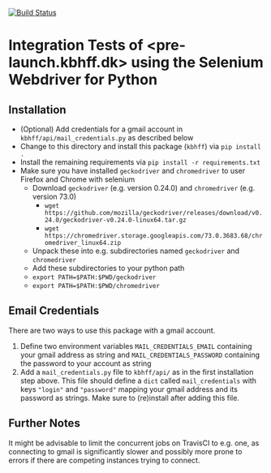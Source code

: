 [![Build Status](https://travis-ci.com/cleborys/kbhff_selenium_tests.svg?branch=master)](https://travis-ci.com/cleborys/kbhff_selenium_tests)

# Integration Tests of <pre-launch.kbhff.dk> using the Selenium Webdriver for Python

## Installation

 - (Optional) Add credentials for a gmail account in `kbhff/api/mail_credentials.py` as described below
 - Change to this directory and install this package (`kbhff`) via `pip install .`
 - Install the remaining requirements via `pip install -r requirements.txt`
 - Make sure you have installed `geckodriver` and `chromedriver` to user Firefox and Chrome with selenium
   - Download `geckodriver` (e.g. version 0.24.0) and `chromedriver` (e.g. version 73.0)
     - `wget https://github.com/mozilla/geckodriver/releases/download/v0.24.0/geckodriver-v0.24.0-linux64.tar.gz`
     - `wget https://chromedriver.storage.googleapis.com/73.0.3683.68/chromedriver_linux64.zip`
   - Unpack these into e.g. subdirectories named `geckodriver` and `chromedriver`
   - Add these subdirectories to your python path 
    - `export PATH=$PATH:$PWD/geckodriver` 
    - `export PATH=$PATH:$PWD/chromedriver`

## Email Credentials

There are two ways to use this package with a gmail account.
  1. Define two environment variables `MAIL_CREDENTIALS_EMAIL` containing your gmail address as string and `MAIL_CREDENTIALS_PASSWORD` containing the password to your account as string
  2. Add a `mail_credentials.py` file to `kbhff/api/` as in the first installation step above. This file should define a `dict` called `mail_credentials` with keys `"login"` and `"password"` mapping your gmail address and its password as strings. Make sure to (re)install after adding this file.

## Further Notes

It might be advisable to limit the concurrent jobs on TravisCI to e.g. one, as connecting to gmail is significantly slower and possibly more prone to errors if there are competing instances trying to connect.
